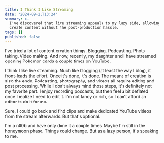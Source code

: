 ```yaml
---
title: I Think I Like Streaming
date: '2024-09-21T13:24'
summary: >-
  I've discovered that live streaming appeals to my lazy side, allowing me to
  create content without the post-production hassle.
tags: []
published: false
---
```

I've tried a lot of content creation things. Blogging. Podcasting. Photo taking. Video making. And now, recently, my daughter and I have streamed opening Pokemon cards a couple times on YouTube.

I think I like live streaming. Much like blogging (at least the way I blog), it front-loads the effort. Once it's done, it's done. The means of creation is also the ends. Podcasting, photography, and videos all require editing and post processing. While I don't always mind those steps, it's definitely not my favorite part. I enjoy recording podcasts, but then feel a bit deflated once I realize I need to edit it. I'm not fancy or rich, so I can't afford an editor to do it for me.

Sure, I could go back and find clips and make dedicated YouTube videos from the stream afterwards. But that's optional.

I'm a n00b and have only done it a couple times. Maybe I'm still in the honeymoon phase. Things could change. But as a lazy person, it's speaking to me.
